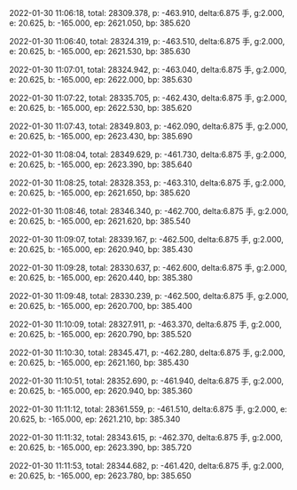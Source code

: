 2022-01-30 11:06:18, total: 28309.378, p: -463.910, delta:6.875 手, g:2.000, e: 20.625, b: -165.000, ep: 2621.050, bp: 385.620

2022-01-30 11:06:40, total: 28324.319, p: -463.510, delta:6.875 手, g:2.000, e: 20.625, b: -165.000, ep: 2621.530, bp: 385.630

2022-01-30 11:07:01, total: 28324.942, p: -463.040, delta:6.875 手, g:2.000, e: 20.625, b: -165.000, ep: 2622.000, bp: 385.630

2022-01-30 11:07:22, total: 28335.705, p: -462.430, delta:6.875 手, g:2.000, e: 20.625, b: -165.000, ep: 2622.530, bp: 385.620

2022-01-30 11:07:43, total: 28349.803, p: -462.090, delta:6.875 手, g:2.000, e: 20.625, b: -165.000, ep: 2623.430, bp: 385.690

2022-01-30 11:08:04, total: 28349.629, p: -461.730, delta:6.875 手, g:2.000, e: 20.625, b: -165.000, ep: 2623.390, bp: 385.640

2022-01-30 11:08:25, total: 28328.353, p: -463.310, delta:6.875 手, g:2.000, e: 20.625, b: -165.000, ep: 2621.650, bp: 385.620

2022-01-30 11:08:46, total: 28346.340, p: -462.700, delta:6.875 手, g:2.000, e: 20.625, b: -165.000, ep: 2621.620, bp: 385.540

2022-01-30 11:09:07, total: 28339.167, p: -462.500, delta:6.875 手, g:2.000, e: 20.625, b: -165.000, ep: 2620.940, bp: 385.430

2022-01-30 11:09:28, total: 28330.637, p: -462.600, delta:6.875 手, g:2.000, e: 20.625, b: -165.000, ep: 2620.440, bp: 385.380

2022-01-30 11:09:48, total: 28330.239, p: -462.500, delta:6.875 手, g:2.000, e: 20.625, b: -165.000, ep: 2620.700, bp: 385.400

2022-01-30 11:10:09, total: 28327.911, p: -463.370, delta:6.875 手, g:2.000, e: 20.625, b: -165.000, ep: 2620.790, bp: 385.520

2022-01-30 11:10:30, total: 28345.471, p: -462.280, delta:6.875 手, g:2.000, e: 20.625, b: -165.000, ep: 2621.160, bp: 385.430

2022-01-30 11:10:51, total: 28352.690, p: -461.940, delta:6.875 手, g:2.000, e: 20.625, b: -165.000, ep: 2620.940, bp: 385.360

2022-01-30 11:11:12, total: 28361.559, p: -461.510, delta:6.875 手, g:2.000, e: 20.625, b: -165.000, ep: 2621.210, bp: 385.340

2022-01-30 11:11:32, total: 28343.615, p: -462.370, delta:6.875 手, g:2.000, e: 20.625, b: -165.000, ep: 2623.390, bp: 385.720

2022-01-30 11:11:53, total: 28344.682, p: -461.420, delta:6.875 手, g:2.000, e: 20.625, b: -165.000, ep: 2623.780, bp: 385.650